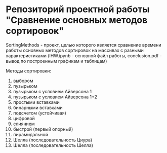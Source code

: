 # Репозиторий проектной работы "Сравнение основных методов сортировок"
SortingMethods - проект, целью которого является сравнение времени работы основных методов сортировок на массивах с разными характеристиками (IHW.ipynb - основной файл работы, conclusion.pdf - вывод по построенным графикам и таблицам)

Методы сортировки:
1) выбором
2) пузырьком
3) пузырьком с условием Айверсона 1
4) пузырьком с условием Айверсона 1+2
5) простыми вставками
6) бинарными вставками
7) подсчетом (устойчивая)
8) цифровой
9) слиянием
10) быстрой (первый опорный)
11) пирамидальной
12) Шелла (последовательность Циура)
13) Шелла (последовательность Шелла)
